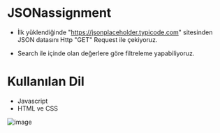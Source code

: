 # JSONassignment

* İlk yüklendiğinde "https://jsonplaceholder.typicode.com" sitesinden JSON datasını Http "GET" Request ile çekiyoruz.

* Search ile içinde olan değerlere göre filtreleme yapabiliyoruz.

# Kullanılan Dil
* Javascript
* HTML ve CSS


![image](https://user-images.githubusercontent.com/101684245/216611384-ae17533f-70af-459b-aad5-d46c1fa899e8.png)
